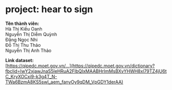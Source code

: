 # project: hear to sign
**Tên thành viên:**  
Hà Thị Kiều Oanh  
Nguyễn Thị Diễm Quỳnh  
Đặng Ngọc Nhi  
Đỗ Thị Thu Thảo  
Nguyễn Thị Anh Thảo  

**Link dataset:**  
[https://qipedc.moet.gov.vn/...](https://qipedc.moet.gov.vn/dictionary?fbclid=IwY2xjawJnaS5leHRuA2FlbQIxMAABHrImMsBXvYHWH8xl79TZ4jU6tC_KryXOCxi9-k3g4T_N-TWa6BzmA8KS5swl_aem_fanyOy9qDM_VpGDY1derAA)
